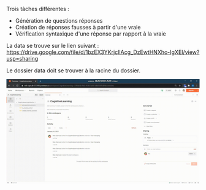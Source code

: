 Trois tâches différentes : 
- Génération de questions réponses
- Création de réponses fausses à partir d'une vraie
- Vérification syntaxique d'une réponse par rapport à la vraie



La data se trouve sur le lien suivant :
https://drive.google.com/file/d/1bzEX3YKrjclIAcg_DzEwtHNXho-IgXEI/view?usp=sharing



Le dossier data doit se trouver à la racine du dossier.

![](presentation_cognitive_learning.gif)
